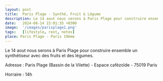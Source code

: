 ```yaml
---
layout: post
title:  Paris Plage - Synthé, Fruit & Légume
description: Le 14 aout nous serons à Paris Plage pour construire ensemble un synthétiseur avec des fruits et des légumes.
date:   2024-08-14 15:01:35 +0300
image:  '/images/parisplage1.png'
tags:   [lifestyle, rest, notes]
place: Paris Plage - Paris 19ème
---
```


Le 14 aout nous serons à Paris Plage pour construire ensemble un synthétiseur avec des fruits et des légumes.

Adresse : Paris Plage (Bassin de la Vilette) - Espace cafézoïde - 75019 Paris

Horraire : 14h